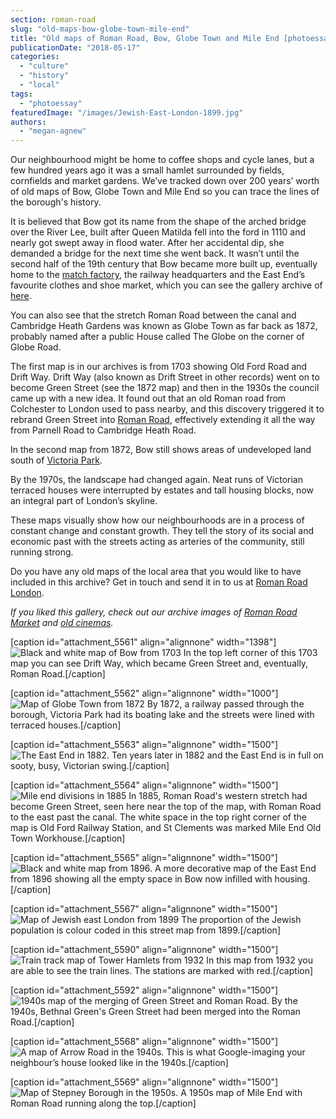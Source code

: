 ```yaml
---
section: roman-road
slug: "old-maps-bow-globe-town-mile-end"
title: "Old maps of Roman Road, Bow, Globe Town and Mile End [photoessay]"
publicationDate: "2018-05-17"
categories: 
  - "culture"
  - "history"
  - "local"
tags: 
  - "photoessay"
featuredImage: "/images/Jewish-East-London-1899.jpg"
authors: 
  - "megan-agnew"
---
```


Our neighbourhood might be home to coffee shops and cycle lanes, but a few hundred years ago it was a small hamlet surrounded by fields, cornfields and market gardens. We’ve tracked down over 200 years’ worth of old maps of Bow, Globe Town and Mile End so you can trace the lines of the borough's history.

It is believed that Bow got its name from the shape of the arched bridge over the River Lee, built after Queen Matilda fell into the ford in 1110 and nearly got swept away in flood water. After her accidental dip, she demanded a bridge for the next time she went back. It wasn’t until the second half of the 19th century that Bow became more built up, eventually home to the [match factory](https://romanroadlondon.com/annie-besant-match-girl-riots-bow/), the railway headquarters and the East End’s favourite clothes and shoe market, which you can see the gallery archive of [here](https://romanroadlondon.com/market-archive-old-images-60s-70s-80s-90s/).

You can also see that the stretch Roman Road between the canal and Cambridge Heath Gardens was known as Globe Town as far back as 1872, probably named after a public House called The Globe on the corner of Globe Road.

The first map is in our archives is from 1703 showing Old Ford Road and Drift Way. Drift Way (also known as Drift Street in other records) went on to become Green Street (see the 1872 map) and then in the 1930s the council came up with a new idea. It found out that an old Roman road from Colchester to London used to pass nearby, and this discovery triggered it to rebrand Green Street into [Roman Road](https://romanroadlondon.com/market-archive-old-images-60s-70s-80s-90s/), effectively extending it all the way from Parnell Road to Cambridge Heath Road.

In the second map from 1872, Bow still shows areas of undeveloped land south of [Victoria Park](https://romanroadlondon.com/victoria-park-east-london-bow/).

By the 1970s, the landscape had changed again. Neat runs of Victorian terraced houses were interrupted by estates and tall housing blocks, now an integral part of London’s skyline.

These maps visually show how our neighbourhoods are in a process of constant change and constant growth. They tell the story of its social and economic past with the streets acting as arteries of the community, still running strong.

Do you have any old maps of the local area that you would like to have included in this archive? Get in touch and send it in to us at [Roman Road London](https://romanroadlondon.com/contact/).

_If you liked this gallery, check out our archive images of [Roman Road Market](https://romanroadlondon.com/market-archive-old-images-60s-70s-80s-90s/) and [old cinemas](https://romanroadlondon.com/old-cinemas-bow-mile-end/)._

\[caption id="attachment\_5561" align="alignnone" width="1398"\]![Black and white map of Bow from 1703](/images/1703-_Driftway_-became-Green-Street-then-Roman-Road-e1526557186606.jpg) In the top left corner of this 1703 map you can see Drift Way, which became Green Street and, eventually, Roman Road.\[/caption\]

\[caption id="attachment\_5562" align="alignnone" width="1000"\]![Map of Globe Town from 1872](/images/Globe-Town-Roman-Road-1872.jpg) By 1872, a railway passed through the borough, Victoria Park had its boating lake and the streets were lined with terraced houses.\[/caption\]

\[caption id="attachment\_5563" align="alignnone" width="1500"\]![The East End in 1882.](/images/1882-Map-East-London.jpg) Ten years later in 1882 and the East End is in full on sooty, busy, Victorian swing.\[/caption\]

\[caption id="attachment\_5564" align="alignnone" width="1500"\]![Mile end divisions in 1885](/images/Map-of-Mile-End-Old-Town-Divisions-of-New-Borough-Source-Report-of-the-Boundary-Commissioners-for-England-and-Wales.-Printed-by-Eyre-and-Spottiswoode-London.-1885..jpg) In 1885, Roman Road's western stretch had become Green Street, seen here near the top of the map, with Roman Road to the east past the canal. The white space in the top right corner of the map is Old Ford Railway Station, and St Clements was marked Mile End Old Town Workhouse.\[/caption\]

\[caption id="attachment\_5565" align="alignnone" width="1500"\]![Black and white map from 1896.](/images/Map-of-East-London-1896.jpg) A more decorative map of the East End from 1896 showing all the empty space in Bow now infilled with housing.\[/caption\]

\[caption id="attachment\_5567" align="alignnone" width="1500"\]![Map of Jewish east London from 1899](/images/Jewish-East-London-1899.jpg) The proportion of the Jewish population is colour coded in this street map from 1899.\[/caption\]

\[caption id="attachment\_5590" align="alignnone" width="1500"\]![Train track map of Tower Hamlets from 1932](/images/1932.jpg) In this map from 1932 you are able to see the train lines. The stations are marked with red.\[/caption\]

\[caption id="attachment\_5592" align="alignnone" width="1500"\]![1940s map of the merging of Green Street and Roman Road.](/images/1940.jpg) By the 1940s, Bethnal Green's Green Street had been merged into the Roman Road.\[/caption\]

\[caption id="attachment\_5568" align="alignnone" width="1500"\]![A map of Arrow Road in the 1940s.](/images/Arrow-Road-late-1940s.jpg) This is what Google-imaging your neighbour’s house looked like in the 1940s.\[/caption\]

\[caption id="attachment\_5569" align="alignnone" width="1500"\]![Map of Stepney Borough in the 1950s.](/images/1950s-map-Stepney-Borough.jpg) A 1950s map of Mile End with Roman Road running along the top.\[/caption\]
